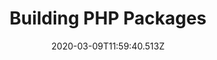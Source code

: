 ---
title: Building PHP Packages
date: 2020-03-09T11:59:40.513Z
description: >-
    In this talk Steve will take you the idea of a package all the way to testing using GitHub actions and publishing on packagist.
video: https://www.youtube.com/embed/T17-FQ6Rlh4
event: Nashville PHP
---